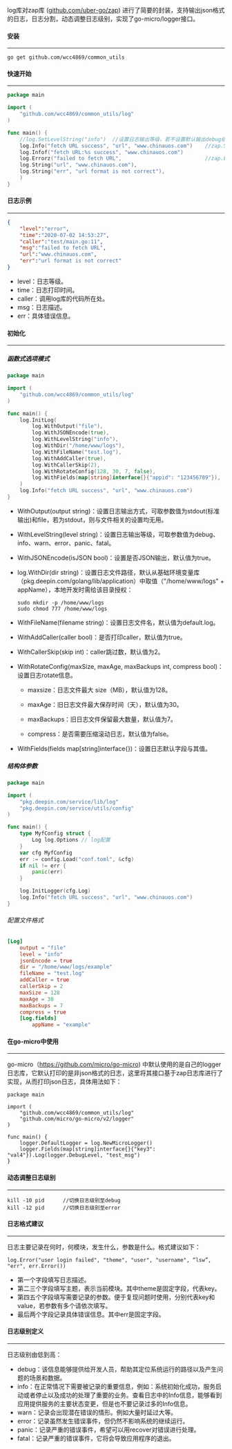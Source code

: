 log库对zap库 ([github.com/uber-go/zap](http://github.com/uber-go/zap "github.com/uber-go/zap")) 进行了简要的封装，支持输出json格式的日志，日志分割，动态调整日志级别，实现了go-micro/logger接口。

#### 安装

------

```
go get github.com/wcc4869/common_utils
```

#### 快速开始

------

```go
package main

import (
	"github.com/wcc4869/common_utils/log"
)

func main() {
	//log.SetLevelString("info")  //设置日志输出等级，若不设置默认输出debug级别以上的日志
	log.Info("fetch URL success", "url", "www.chinauos.com")    //zap.SugaredLogger 写法
	log.Infof("fetch URL:%s success", "www.chinauos.com")
	log.Errorz("failed to fetch URL",                           //zap.Logger 写法
	log.String("url", "www.chinauos.com"),
	log.String("err", "url format is not correct"),
	)
}
```

#### 日志示例

------



```json
{
	"level":"error",
	"time":"2020-07-02 14:53:27",
	"caller":"test/main.go:11",
	"msg":"failed to fetch URL",
	"url":"www.chinauos.com",
	"err":"url format is not correct"
}
```

- level：日志等级。
- time：日志打印时间。
- caller：调用log库的代码所在处。
- msg：日志描述。
- err：具体错误信息。
#### 初始化

------

##### 函数式选项模式

```go
package main

import (
	"github.com/wcc4869/common_utils/log"
)

func main() {
	log.InitLog(
		log.WithOutput("file"),
		log.WithJSONEncode(true),
		log.WithLevelString("info"),
		log.WithDir("/home/www/logs"),
		log.WithFileName("test.log"),
		log.WithAddCaller(true),
		log.WithCallerSkip(2),
		log.WithRotateConfig(128, 30, 7, false),
		log.WithFields(map[string]interface{}{"appid": "123456789"}),
	)
	log.Info("fetch URL success", "url", "www.chinauos.com")
}

```

- WithOutput(output string)：设置日志输出方式，可取参数值为stdout(标准输出)和file，若为stdout，则与文件相关的设置均无用。

- WithLevelString(level string)：设置日志输出等级，可取参数值为debug、info、warn、error、panic、fatal。

- WithJSONEncode(isJSON bool)：设置是否JSON输出，默认值为true。

- log.WithDir(dir string)：设置日志文件路径，默认从基础环境变量库（pkg.deepin.com/golang/lib/application）中取值（"/home/www/logs" + appName），本地开发时需给该目录授权：

  ```
  sudo mkdir -p /home/www/logs
  sudo chmod 777 /home/www/logs
  ```

- WithFileName(filename string)：设置日志文件名，默认值为default.log。

- WithAddCaller(caller bool)：是否打印caller，默认值为true。

- WithCallerSkip(skip int)：caller跳过数，默认值为2。

- WithRotateConfig(maxSize, maxAge, maxBackups int, compress bool)：设置日志rotate信息。

  - maxsize：日志文件最大 size（MB），默认值为128。

  - maxAge：旧日志文件最大保存时间（天），默认值为30。

  - maxBackups：旧日志文件保留最大数量，默认值为7。

  - compress：是否需要压缩滚动日志，默认值为false。

- WithFields(fields map[string]interface{})：设置日志默认字段与其值。

##### 结构体参数

```go
package main

import (
	"pkg.deepin.com/service/lib/log"
	"pkg.deepin.com/service/utils/config"
)

func main() {
	type MyfConfig struct {
		Log log.Options // log配置
	}
	var cfg MyfConfig
	err := config.Load("conf.toml", &cfg)
	if nil != err {
		panic(err)
	}

	log.InitLogger(cfg.Log)
	log.Info("fetch URL success", "url", "www.chinauos.com")
}

```

###### 配置文件格式

```toml
[Log]
	output = "file"
	level = "info"
	jsonEncode = true
	dir = "/home/www/logs/example"
	fileName = "test.log"
	addCaller = true
	callerSkip = 2
	maxSize = 128
	maxAge = 30
	maxBackups = 7
	compress = true
	[Log.fields]
		appName = "example"
```

#### 在go-micro中使用

------

go-micro（https://github.com/micro/go-micro) 中默认使用的是自己的logger日志库，它默认打印的是非json格式的日志，这里将其接口基于zap日志库进行了实现，从而打印json日志，具体用法如下：

```
package main

import (
	"github.com/wcc4869/common_utils/log"
	"github.com/micro/go-micro/v2/logger"
)

func main() {
	logger.DefaultLogger = log.NewMicroLogger()
	logger.Fields(map[string]interface{}{"key3": "val4"}).Log(logger.DebugLevel, "test_msg")
}
```

#### 动态调整日志级别

------

```
kill -10 pid      //切换日志级别至debug
kill -12 pid      //切换日志级别至error
```

#### 日志格式建议

------

日志主要记录在何时，何模块，发生什么，参数是什么。格式建议如下：

```
log.Error("user login failed", "theme", "user", "username", “lsw”, "err", err.Error())
```

- 第一个字段填写日志描述。
- 第二三个字段填写主题，表示当前模块。其中theme是固定字段，代表key。
- 第四五个字段填写需要记录的参数。便于复现问题时使用，分别代表key和value，若参数有多个请依次填写。
- 最后两个字段记录具体错误信息。其中err是固定字段。

#### 日志级别定义

------

日志级别由低到高：

- debug：该信息能够提供给开发人员，帮助其定位系统运行的路径以及产生问题的场景和数据。
- info：在正常情况下需要被记录的重要信息，例如：系统初始化成功，服务启动或者停止以及成功的处理了重要的业务。查看日志中的Info信息，能够看到应用提供服务的主要状态变更，但是也不要记录过多的Info信息。
- warn：记录会出现潜在错误的情形。例如大量时延过大等。
- error：记录虽然发生错误事件，但仍然不影响系统的继续运行。
- panic：记录严重的错误事件，希望可以用recover对错误进行处理。
- fatal：记录严重的错误事件，它将会导致应用程序的退出。